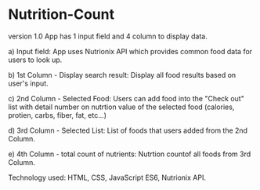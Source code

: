 # Nutrition-Count
version 1.0 App has 1 input field and 4 column to display data.

a) Input field: App uses Nutrionix API which provides common food data for users to look up.

b) 1st Column - Display search result: Display all food results based on user's input.

c) 2nd Column - Selected Food: Users can add food into the "Check out" list with detail number on nutrtion value of the selected food (calories, protien, carbs, fiber, fat, etc...)

d) 3rd Column - Selected List: List of foods that users added from the 2nd Column.

e) 4th Column - total count of nutrients: Nutrtion countof all foods from 3rd Column.

Technology used: HTML, CSS, JavaScript ES6, Nutrionix API.
